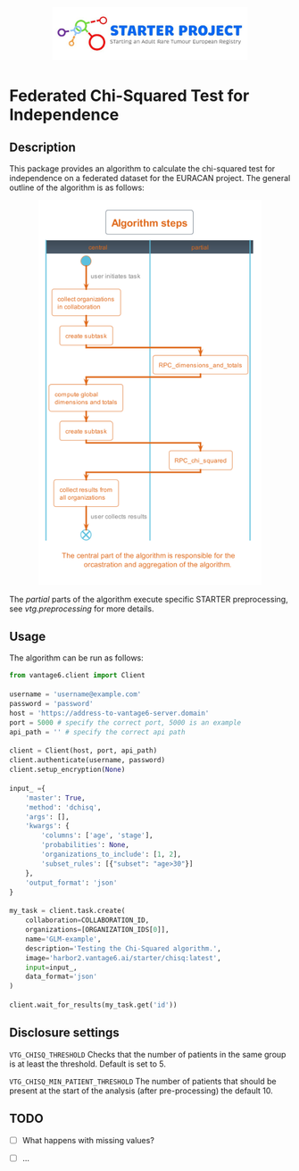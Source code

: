 <h1 align="center">
  <br>
  <a href="https://euracan.eu/registries/starter/"><img src="./img/../../img/STARTER-logo.jpg" alt="vantage6" width="350"></a>
</h1>

# Federated Chi-Squared Test for Independence

## Description
This package provides an algorithm to calculate the chi-squared test for independence on
a federated dataset for the EURACAN project. The general outline of the algorithm is as follows:

<p align="center">
    <img src="./img/flow.png" alt="Chi-Squared Test" width="400">
</p>

The *partial* parts of the algorithm execute specific STARTER preprocessing, see
*vtg.preprocessing* for more details.

## Usage
The algorithm can be run as follows:

```python
from vantage6.client import Client

username = 'username@example.com'
password = 'password'
host = 'https://address-to-vantage6-server.domain'
port = 5000 # specify the correct port, 5000 is an example
api_path = '' # specify the correct api path

client = Client(host, port, api_path)
client.authenticate(username, password)
client.setup_encryption(None)

input_ ={
    'master': True,
    'method': 'dchisq',
    'args': [],
    'kwargs': {
        'columns': ['age', 'stage'],
        'probabilities': None,
        'organizations_to_include': [1, 2],
        'subset_rules': [{"subset": "age>30"}]
    },
    'output_format': 'json'
}

my_task = client.task.create(
    collaboration=COLLABORATION_ID,
    organizations=[ORGANIZATION_IDS[0]],
    name='GLM-example',
    description='Testing the Chi-Squared algorithm.',
    image='harbor2.vantage6.ai/starter/chisq:latest',
    input=input_,
    data_format='json'
)

client.wait_for_results(my_task.get('id'))
```

## Disclosure settings

`VTG_CHISQ_THRESHOLD`
Checks that the number of patients in the same group is at least the threshold. Default is set to 5.

`VTG_CHISQ_MIN_PATIENT_THRESHOLD`
The number of patients that should be present at the start of the analysis (after pre-processing) the default 10.

## TODO
- [ ] What happens with missing values?
- [ ] ...

